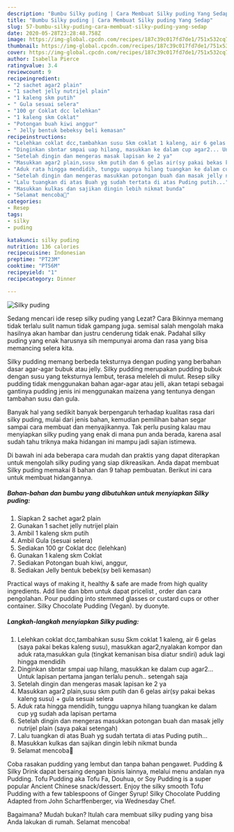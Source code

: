 ```yaml
---
description: "Bumbu Silky puding | Cara Membuat Silky puding Yang Sedap"
title: "Bumbu Silky puding | Cara Membuat Silky puding Yang Sedap"
slug: 57-bumbu-silky-puding-cara-membuat-silky-puding-yang-sedap
date: 2020-05-28T23:28:48.758Z
image: https://img-global.cpcdn.com/recipes/187c39c017fd7de1/751x532cq70/silky-puding-foto-resep-utama.jpg
thumbnail: https://img-global.cpcdn.com/recipes/187c39c017fd7de1/751x532cq70/silky-puding-foto-resep-utama.jpg
cover: https://img-global.cpcdn.com/recipes/187c39c017fd7de1/751x532cq70/silky-puding-foto-resep-utama.jpg
author: Isabella Pierce
ratingvalue: 3.4
reviewcount: 9
recipeingredient:
- "2 sachet agar2 plain"
- "1 sachet jelly nutrijel plain"
- "1 kaleng skm putih"
- " Gula sesuai selera"
- "100 gr Coklat dcc lelehkan"
- "1 kaleng skm Coklat"
- "Potongan buah kiwi anggur"
- " Jelly bentuk bebeksy beli kemasan"
recipeinstructions:
- "Lelehkan coklat dcc,tambahkan susu Skm coklat 1 kaleng, air 6 gelas (saya pakai bekas kaleng susu), masukkan agar2,nyalakan kompor dan aduk rata,masukkan gula (tingkat kemanisan bisa diatur sndiri) aduk lagi hingga mendidih"
- "Dinginkan sbntar smpai uap hilang, masukkan ke dalam cup agar2... Untuk lapisan pertama jangan terlalu penuh.. setengah saja"
- "Setelah dingin dan mengeras masak lapisan ke 2 ya"
- "Masukkan agar2 plain,susu skm putih dan 6 gelas air(sy pakai bekas kaleng susu) + gula sesuai selera"
- "Aduk rata hingga mendidih, tunggu uapnya hilang tuangkan ke dalam cup yg sudah ada lapisan pertama"
- "Setelah dingin dan mengeras masukkan potongan buah dan masak jelly nutrijel plain (saya pakai setengah)"
- "Lalu tuangkan di atas Buah yg sudah tertata di atas Puding putih..."
- "Masukkan kulkas dan sajikan dingin lebih nikmat bunda"
- "Selamat mencoba🤩"
categories:
- Resep
tags:
- silky
- puding

katakunci: silky puding 
nutrition: 136 calories
recipecuisine: Indonesian
preptime: "PT23M"
cooktime: "PT56M"
recipeyield: "1"
recipecategory: Dinner

---
```



![Silky puding](https://img-global.cpcdn.com/recipes/187c39c017fd7de1/751x532cq70/silky-puding-foto-resep-utama.jpg)

Sedang mencari ide resep silky puding yang Lezat? Cara Bikinnya memang tidak terlalu sulit namun tidak gampang juga. semisal salah mengolah maka hasilnya akan hambar dan justru cenderung tidak enak. Padahal silky puding yang enak harusnya sih mempunyai aroma dan rasa yang bisa memancing selera kita.

Silky pudding memang berbeda teksturnya dengan puding yang berbahan dasar agar-agar bubuk atau jelly. Silky pudding merupakan pudding bubuk dengan susu yang teksturnya lembut, terasa meleleh di mulut. Resep silky pudding tidak menggunakan bahan agar-agar atau jelli, akan tetapi sebagai gantinya pudding jenis ini menggunakan maizena yang tentunya dengan tambahan susu dan gula.

Banyak hal yang sedikit banyak berpengaruh terhadap kualitas rasa dari silky puding, mulai dari jenis bahan, kemudian pemilihan bahan segar sampai cara membuat dan menyajikannya. Tak perlu pusing kalau mau menyiapkan silky puding yang enak di mana pun anda berada, karena asal sudah tahu triknya maka hidangan ini mampu jadi sajian istimewa.


Di bawah ini ada beberapa cara mudah dan praktis yang dapat diterapkan untuk mengolah silky puding yang siap dikreasikan. Anda dapat membuat Silky puding memakai 8 bahan dan 9 tahap pembuatan. Berikut ini cara untuk membuat hidangannya.

<!--inarticleads1-->

##### Bahan-bahan dan bumbu yang dibutuhkan untuk menyiapkan Silky puding:

1. Siapkan 2 sachet agar2 plain
1. Gunakan 1 sachet jelly nutrijel plain
1. Ambil 1 kaleng skm putih
1. Ambil  Gula (sesuai selera)
1. Sediakan 100 gr Coklat dcc (lelehkan)
1. Gunakan 1 kaleng skm Coklat
1. Sediakan Potongan buah kiwi, anggur,
1. Sediakan  Jelly bentuk bebek(sy beli kemasan)


Practical ways of making it, healthy &amp; safe are made from high quality ingredients. Add line dan bbm untuk dapat pricelist , order dan cara pengolahan. Pour pudding into stemmed glasses or custard cups or other container. Silky Chocolate Pudding (Vegan). by duonyte. 

<!--inarticleads2-->

##### Langkah-langkah menyiapkan Silky puding:

1. Lelehkan coklat dcc,tambahkan susu Skm coklat 1 kaleng, air 6 gelas (saya pakai bekas kaleng susu), masukkan agar2,nyalakan kompor dan aduk rata,masukkan gula (tingkat kemanisan bisa diatur sndiri) aduk lagi hingga mendidih
1. Dinginkan sbntar smpai uap hilang, masukkan ke dalam cup agar2... Untuk lapisan pertama jangan terlalu penuh.. setengah saja
1. Setelah dingin dan mengeras masak lapisan ke 2 ya
1. Masukkan agar2 plain,susu skm putih dan 6 gelas air(sy pakai bekas kaleng susu) + gula sesuai selera
1. Aduk rata hingga mendidih, tunggu uapnya hilang tuangkan ke dalam cup yg sudah ada lapisan pertama
1. Setelah dingin dan mengeras masukkan potongan buah dan masak jelly nutrijel plain (saya pakai setengah)
1. Lalu tuangkan di atas Buah yg sudah tertata di atas Puding putih...
1. Masukkan kulkas dan sajikan dingin lebih nikmat bunda
1. Selamat mencoba🤩


Coba rasakan pudding yang lembut dan tanpa bahan pengawet. Pudding &amp; Silky Drink dapat bersaing dengan bisnis lainnya, melalui menu andalan nya Pudding. Tofu Pudding aka Tofu Fa, Douhua, or Soy Pudding is a super popular Ancient Chinese snack/dessert. Enjoy the silky smooth Tofu Pudding with a few tablespoons of Ginger Syrup! Silky Chocolate Pudding Adapted from John Scharffenberger, via Wednesday Chef. 

Bagaimana? Mudah bukan? Itulah cara membuat silky puding yang bisa Anda lakukan di rumah. Selamat mencoba!
